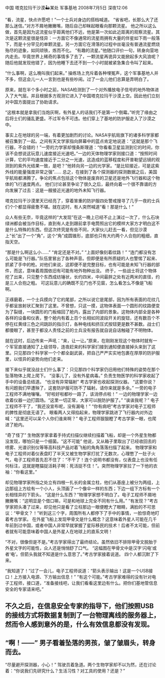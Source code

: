 中国 塔克拉玛干沙漠🏜️某处 军事基地
2008年7月5日 深夜12:06

“看，流星，快点许愿吧！”一个士兵对身边的搭档喊道。
“省省吧，长那么大了还那么迷信。”对方不屑地撇撇嘴，随后自己却眯起眼看向那颗流星。
他之所以这么做，首先是因为这流星似乎距离他们不远，他是第一次如此近距离的观察流星。其次是这颗流星很是怪异：一方面它不像通常的流星雨拥有大量的伴星如下雨一般落下，而是十分罕见的单颗流星。另一方面它在滑落的过程中丝毫没有普通流星燃烧殆尽的迹象，如同顽铁，炼而不化。
“有趣的流星。”他随口评价一句，转身向营地内走去。毕竟世界上稀奇的事情多了去了，一颗流星再诡异又能掀起多大风浪呢？
随后他就发现他错了，因为他睡下去还不到一个小时就被紧急集合令叫了起来。

“什么事啊，这么晚叫我们起来。”
操练场上充斥着各种埋冤声，这个军事基地人并不多，但这会儿一人一言到也是有些吵闹。过了一会儿他们总算是弄明白了。

原来，就在半个多小时之前，NASA检测到了一个对外播放电子信号的地外物体进入了大气层。并且根据多方观测它进入了中国塔克拉玛干沙漠上空。因此他们立刻对中国方面提出了协助请求。

“这根本就是拿我们当炮灰啊，有外星人的话我们不是第一个倒霉。”听完了缘由之后将士们的骚乱更盛。不过军令不可违。他们穿上了基地的防护服走入了沙漠之中。

事实上在地球的另一端，有着更加剧烈的讨论。NASA宇航局旗下的诸多科学家都被召集到了一起。之间有天文学家指向屏幕中的蓝点肯定地说道：“这就是那个飞行器，不会错的！”一旁的力学家却慢条斯理道：“你看看卫星监测到它的时间，你该不会想说这玩意儿速度接近光速吧。”一边的天体物理学家则接口道：“按照时间计算，它的平均速度接近于二分之一光速，这造成的蓝移程度和开普勒望远镜的观测到的紫外光结果一致，是吧？”他转向另一边的光学家。“是比较接近，可是这紫外线的能量强度非常之强”……
总之，在接到了各个探测器的探测数据之后，美国宇航局都沸腾了。争论的焦点包括这个物体是废弃的卫星还是地外飞行器和这个物体的飞行速度两点。
他们讨论甚至争论了很久之后，最终向着一个很不靠谱的方向发展了过去：这是一艘接近光速的地外未知飞行器。

塔克拉玛干沙漠里天已经亮了，穿着笨重的防护服四处警戒搜寻了几乎一夜的士兵们个个都显得疲惫不堪。就在这时，有人突然喊道“看！那是什么！”

众人有些无奈，毕竟这样的“大发现”在这一晚上已经不止上演过一次了，什么石块绿洲都会被当作目标，直到有人走到跟前拿手电筒照出它的模样大家方才明白这不是什么特殊的东西。但这次终究是有些不同，大家伙儿赶去一看，但见沙漠上“长”出了一个“角”，这个“角”成圆锥形，底部也只有大约两个人合抱的粗细，直指天空。

“那是什么啊这么小……” “肯定还是不对。” “上面好像刻着纹路！” “连门都没有怎么可能是飞行器。”队伍里冒出了各种声音。但即便是有所质疑的人也警惕了起来、抓紧了手中的枪。对他们来说，这即便不是完整目标，也有可能是未知飞行器的部件，而这，意味着周围依旧有可能有地外物种出没。
终于，一些战士将这个物体挖了出来，只见整个东西成纺锤状，长约四米，中间最胖之处有近两米的直径，约是三人合抱之粗。
可这玩意儿的确既不见门也不见窗，怎么看怎么不像是飞船啊。

正琢磨着，一个士兵摸向了它的尾部，之所以说它是尾部，因为所有表面的花纹几乎都呈放射状汇聚到了这里。不曾想，只这一摸，这物体表面一个圆形的纹路便变为了裂缝，一块圆形的门板缩回了舱内，露出了内部的景象。这物体内部全是各种各样的设备和仪表，整个舱内有着上百个长相如同波段开关的旋钮，还有数百个不停在红黄绿三色之间跳跃的指示灯，各种电线和挤压式按钮更是数不甚数。战士们都傻眼了，甚至于都没人责怪之前的士兵没有报告就自说自话触碰了不明物体。

就在这时，后边传来一声吼：“来，让一让。”原来，在刚刚发现这个物体时就有一个军官直接通知了上级领导，连夜赶来的科学家们接到通知便直接掉头来到了这里。只见那四个科学家一个个都全副武装，把自己严严实实地包裹在厚厚的防护服里，以怪异的姿势向他们走来。

接下来似乎就没战士们什么事了：只见那四个科学家仍旧用他们特殊的姿势在那个坠落物体上爬上爬下。
“没事儿了，没有外星病毒。” 负责生物医学的科学家收起了手中的设备总结道。
“也没有异常辐射” 考古学家也收起探测仪器。
“这要你说？有问题我们早遭殃了，这套防护服可防不了辐射。请你来就是多余。” 一旁的电子工程师不满地嚷嚷。
“好啦好啦都吵一路了，该消停点啦！” 一边的物理学家一边收着仪器一边打圆场。“这里一切正常，大家可以脱防护服了。”
“诶诶我呢？” 电子工程师不干了，“我还没宣布呢，没有漏电！”
“你有病吧”考古学家对电子工程师的脾性是彻底无语了。
眼看两人又得掐起来，物理学家跳进了飞行器内对外边喊：“这里还可以呆个人你们谁来啊？” 电子工程师狠狠瞪了考古学家一眼，也爬进了舱内。

“奇了怪了” 生物医学家拿着手持式扫描仪继续扫描着飞船，却是一个外星生物都没发现，哪怕只是一个细菌。“这不可能” 他说，又从箱子里取出了已经收回去的喷雾、光谱识别仪等等高科技产品对着飞船的角角落落扫描了起来。
物理学家和电子工程师对着仪表盘盯了半天又被生物学家打扰了无数次，心理憋了一肚子火气，电子工程师首先忍不住了：“不干了！连个说明书都没有，仪表盘上也没有任何标注，这就是瞎猫捉活耗子啊：死活捉不住！”。突然物理学家拉了一下他的衣袖：“你看这里。”

却见物理学家所指之处立有四根一扎长的金属立柱，他们从基座上被分为两组，上边那组上方绘有一个小人，头顶画了一个像伞一样的东西；下边一组下方标有一个长相怪异的下箭头。
“这是什么东西？”物理学家想不明白了。电子工程师不屑地撇撇嘴：“这明显是个借口嘛，可是和地球上完全不同有什么用。”
“有发现？”考古学家把头凑了过来，却见他只是看了立柱那边一眼便瞪大了眼睛，满脸的不可思议：“甲骨文？！”听到这三个字，周围所有人都停下了手中的事情，一脸惊奇地盯着考古学家。
在外星飞船上发现甲骨文是什么概念？这意味着外星人可能在几千年前到过中国，或者中国人非常早就掌握了星际移民的技术！后者不太可能，但前者就有可能意味着中国人是外星人在地球上的直系文明！

“不对，很像但是不是。”考古学家得出了最终结论。虽然依旧不排除甲骨文脱胎于外星文字的可能性，众人还是悄悄舒了口气。
“这幅图在甲骨文中是汉字‘闪电’或者‘电’。但箭头我就不知道是什么意思了。”考古学家接着说道。
四个人都沉默了下来。

“我知道了！”过了一会儿，电子工程师说道：“箭头表示输出！这是一个USB接口！上方接入电源、下方输出信息！”
“有这个可能。”考古学家难得的没有针对电子工程师，接口道，“准备接线吧，让我们看看这里边有什么。把你们基地管信息安全的专家请来吧。”

不久之后，在信息安全专家的指导下，他们按照USB的接线方式将数据复制到了一台物理离线的服务器上，然而令人感到意外的是，什么有效信息都没有发现。
---- 
“啊！——”
男子看着坠落的男孩，皱了皱眉头，转身而去。
---- 
“尽量避开探测器，小心！” 驾驶员着急道。两个生物学家却不以为然，还在讨论着：“你说我们先研究什么？生活习性？对工具的使用？还是？”